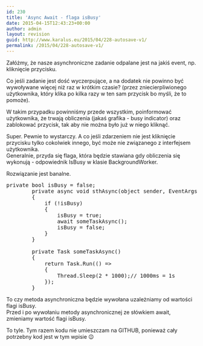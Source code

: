 ```yaml
---
id: 230
title: 'Async Await - flaga isBusy'
date: 2015-04-15T12:43:23+00:00
author: admin
layout: revision
guid: http://www.karalus.eu/2015/04/228-autosave-v1/
permalink: /2015/04/228-autosave-v1/
---
```

Załóżmy, że nasze asynchroniczne zadanie odpalane jest na jakiś event, np. kliknięcie przycisku.

Co jeśli zadanie jest dość wyczerpujące, a na dodatek nie powinno być wywoływane więcej niż raz w krótkim czasie? (przez zniecierpliwionego użytkownika, który klika po kilka razy w ten sam przycisk bo myśli, że to pomoże).

W takim przypadku powinniśmy przede wszystkim, poinformować użytkownika, że trwają obliczenia (jakaś grafika - busy indicator) oraz zablokować przycisk, tak aby nie można było już w niego kliknąć.

Super. Pewnie to wystarczy. A co jeśli zdarzeniem nie jest kliknięcie przycisku tylko cokolwiek innego, być może nie związanego z interfejsem użytkownika.  
Generalnie, przyda się flaga, która będzie stawiana gdy obliczenia się wykonują - odpowiednik IsBusy w klasie BackgroundWorker.

Rozwiązanie jest banalne.

<pre class="brush: csharp; title: ; notranslate" title="">private bool isBusy = false;
        private async void sthAsync(object sender, EventArgs e)
        {
            if (!isBusy)
            {
                isBusy = true;
                await someTaskAsync();
                isBusy = false;
            }
        }

        private Task someTaskAsync()
        {
            return Task.Run(() =&gt;
            {
                Thread.Sleep(2 * 1000);// 1000ms = 1s
            });
        }
</pre>

To czy metoda asynchroniczna będzie wywołana uzależniamy od wartości flagi isBusy.  
Przed i po wywołaniu metody asynchronicznej ze słówkiem await, zmieniamy wartość flagi isBusy.

To tyle. Tym razem kodu nie umieszczam na GITHUB, ponieważ cały potrzebny kod jest w tym wpisie 😉